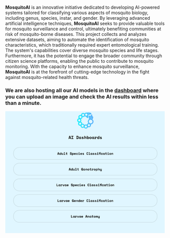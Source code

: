 **MosquitoAI** is an innovative initiative dedicated to developing AI-powered systems tailored for classifying various aspects of mosquito biology, including genus, species, instar, and gender. By leveraging advanced artificial intelligence techniques, **MosquitoAI** seeks to provide valuable tools for mosquito surveillance and control, ultimately benefiting communities at risk of mosquito-borne diseases. This project collects and analyzes extensive datasets, aiming to automate the identification of mosquito characteristics, which traditionally required expert entomological training. The system's capabilities cover diverse mosquito species and life stages. Furthermore, it has the potential to engage the broader community through citizen science platforms, enabling the public to contribute to mosquito monitoring. With the capacity to enhance mosquito surveillance, **MosquitoAI** is at the forefront of cutting-edge technology in the fight against mosquito-related health threats.

### We are also hosting all our AI models in the [dashboard](https://linktr.ee/larvae_dashboards) where you can upload an image and check the AI results within less than a minute.

![dashboards.png](https://github.com/FarhatBuet14/mosquitoAI/blob/main/dashboards.png)
